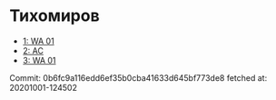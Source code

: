 # Тихомиров
- [1: WA 01](1.md)
- [2: AC](2.md)
- [3: WA 01](3.md)

Commit: 0b6fc9a116edd6ef35b0cba41633d645bf773de8
 fetched at: 20201001-124502

